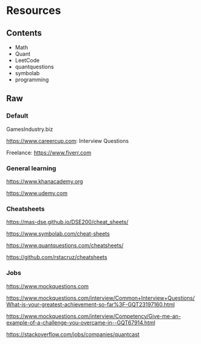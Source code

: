 # Resources

## Contents

* Math
* Quant
* LeetCode
* quantquestions
* symbolab
* programming


## Raw

### Default

GamesIndustry.biz

https://www.careercup.com: Interview Questions

Freelance: https://www.fiverr.com


### General learning

https://www.khanacademy.org

https://www.udemy.com


### Cheatsheets

https://mas-dse.github.io/DSE200/cheat_sheets/

https://www.symbolab.com/cheat-sheets

https://www.quantquestions.com/cheatsheets/

https://github.com/rstacruz/cheatsheets


### Jobs

https://www.mockquestions.com

https://www.mockquestions.com/interview/Common+Interview+Questions/What-is-your-greatest-achievement-so-far%3F-GQT23197160.html

https://www.mockquestions.com/interview/Competency/Give-me-an-example-of-a-challenge-you-overcame-in--GQT67914.html

https://stackoverflow.com/jobs/companies/quantcast


<!-- ### GithubRepo -->
